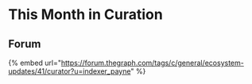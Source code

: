 # This Month in Curation

## Forum

{% embed url="https://forum.thegraph.com/tags/c/general/ecosystem-updates/41/curator?u=indexer_payne" %}